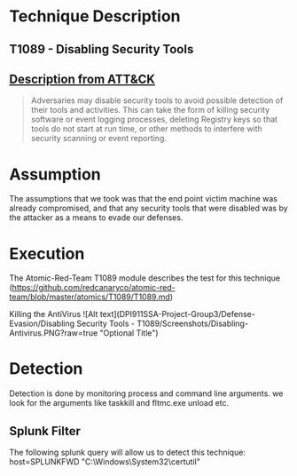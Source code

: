 # Technique Description

## T1089 - Disabling Security Tools
## [Description from ATT&CK](https://attack.mitre.org/techniques/T1089/)
<blockquote>
Adversaries may disable security tools to avoid possible detection of their tools and activities. This can take the form of killing security software or event logging processes, deleting Registry keys so that tools do not start at run time, or other methods to interfere with security scanning or event reporting.
</blockquote>

# Assumption
The assumptions that we took was that the end point victim machine was already compromised, and that any security tools that were disabled was by the attacker as a means to evade our defenses.

# Execution
The Atomic-Red-Team T1089 module describes the test for this technique (https://github.com/redcanaryco/atomic-red-team/blob/master/atomics/T1089/T1089.md)

Killing the AntiVirus
![Alt text](DPI911SSA-Project-Group3/Defense-Evasion/Disabling Security Tools - T1089/Screenshots/Disabling-Antivirus.PNG?raw=true "Optional Title")

# Detection
Detection is done by monitoring process and command line arguments. we look for the arguments like taskkill and fltmc.exe unload etc.

## Splunk Filter
The following splunk query will allow us to detect this technique: host=SPLUNKFWD "C:\\Windows\\System32\\certutil"
